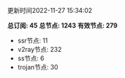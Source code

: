 更新时间2022-11-27 15:34:02

**总订阅: 45**
**总节点: 1243**
**有效节点: 279**
- ssr节点: 11
- v2ray节点: 232
- ss节点: 6
- trojan节点: 30
